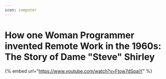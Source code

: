 ```yaml
---
icon: computer
---
```


# How one Woman Programmer invented Remote Work in the 1960s: The Story of Dame "Steve" Shirley



{% embed url="https://www.youtube.com/watch?v=Ftow7dSpaiY" %}





